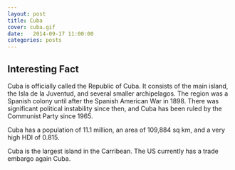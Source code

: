 ```yaml
---
layout: post
title: Cuba
cover: cuba.gif
date:   2014-09-17 11:00:00
categories: posts
---
```


## Interesting Fact

Cuba is officially called the Republic of Cuba. It consists of the main island, the Isla de la Juventud, and several smaller archipelagos. The region was a Spanish colony until after the Spanish American War in 1898. There was significant political instability since then, and Cuba has been ruled by the Communist Party since 1965. 

Cuba has a population of 11.1 million, an area of 109,884 sq km, and a very high HDI of 0.815. 

Cuba is the largest island in the Carribean. The US currently has a trade embargo again Cuba. 